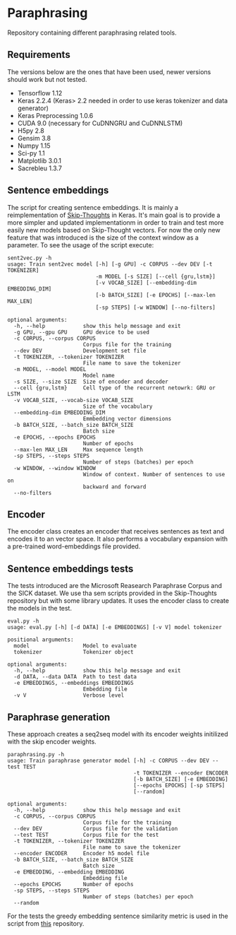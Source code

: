# Paraphrasing

Repository containing different paraphrasing related tools.

## Requirements
The versions below are the ones that have been used, newer versions should work but not tested.

- Tensorflow 1.12
- Keras 2.2.4 (Keras> 2.2 needed in order to use keras tokenizer and data generator)
- Keras Preprocessing 1.0.6
- CUDA 9.0 (necessary for CuDNNGRU and CuDNNLSTM)
- H5py 2.8
- Gensim 3.8
- Numpy 1.15
- Sci-py 1.1
- Matplotlib 3.0.1
- Sacrebleu 1.3.7

## Sentence embeddings
The script for creating sentence embeddings. It is mainly a reimplementation of [Skip-Thoughts](https://github.com/ryankiros/skip-thoughts) in Keras. It's main goal is to provide a more simpler and updated implementationm in order to train and test more easily new models based on Skip-Thought vectors. For now the only new feature that was introduced is the size of the context window as a parameter. To see the usage of the script execute:
```
sent2vec.py -h
usage: Train sent2vec model [-h] [-g GPU] -c CORPUS --dev DEV [-t TOKENIZER]
                            -m MODEL [-s SIZE] [--cell {gru,lstm}]
                            [-v VOCAB_SIZE] [--embedding-dim EMBEDDING_DIM]
                            [-b BATCH_SIZE] [-e EPOCHS] [--max-len MAX_LEN]
                            [-sp STEPS] [-w WINDOW] [--no-filters]

optional arguments:
  -h, --help            show this help message and exit
  -g GPU, --gpu GPU     GPU device to be used
  -c CORPUS, --corpus CORPUS
                        Corpus file for the training
  --dev DEV             Development set file
  -t TOKENIZER, --tokenizer TOKENIZER
                        File name to save the tokenizer
  -m MODEL, --model MODEL
                        Model name
  -s SIZE, --size SIZE  Size of encoder and decoder
  --cell {gru,lstm}     Cell type of the recurrent netowrk: GRU or LSTM
  -v VOCAB_SIZE, --vocab-size VOCAB_SIZE
                        Size of the vocabulary
  --embedding-dim EMBEDDING_DIM
                        Emmbedding vector dimensions
  -b BATCH_SIZE, --batch_size BATCH_SIZE
                        Batch size
  -e EPOCHS, --epochs EPOCHS
                        Number of epochs
  --max-len MAX_LEN     Max sequence length
  -sp STEPS, --steps STEPS
                        Number of steps (batches) per epoch
  -w WINDOW, --window WINDOW
                        Window of context. Number of sentences to use on
                        backward and forward
  --no-filters
```

## Encoder
The encoder class creates an encoder that receives sentences as text and encodes it to an vector space. It also performs a vocabulary expansion with a pre-trained word-embeddings file provided.

## Sentence embeddings tests
The tests introduced are the Microsoft Reasearch Paraphrase Corpus and the SICK dataset. We use tha sem scripts provided in the Skip-Thoughts repository but with some library updates. It uses the encoder class to create the models in the test.
```
eval.py -h
usage: eval.py [-h] [-d DATA] [-e EMBEDDINGS] [-v V] model tokenizer

positional arguments:
  model                 Model to evaluate
  tokenizer             Tokenizer object

optional arguments:
  -h, --help            show this help message and exit
  -d DATA, --data DATA  Path to test data
  -e EMBEDDINGS, --embeddings EMBEDDINGS
                        Embedding file
  -v V                  Verbose level
```

## Paraphrase generation
These approach creates a seq2seq model with its encoder weights initilized with the skip encoder weights.
```
paraphrasing.py -h
usage: Train paraphrase generator model [-h] -c CORPUS --dev DEV --test TEST
                                        -t TOKENIZER --encoder ENCODER
                                        [-b BATCH_SIZE] [-e EMBEDDING]
                                        [--epochs EPOCHS] [-sp STEPS]
                                        [--random]

optional arguments:
  -h, --help            show this help message and exit
  -c CORPUS, --corpus CORPUS
                        Corpus file for the training
  --dev DEV             Corpus file for the validation
  --test TEST           Corpus file for the test
  -t TOKENIZER, --tokenizer TOKENIZER
                        File name to save the tokenizer
  --encoder ENCODER     Encoder h5 model file
  -b BATCH_SIZE, --batch_size BATCH_SIZE
                        Batch size
  -e EMBEDDING, --embedding EMBEDDING
                        Embedding file
  --epochs EPOCHS       Number of epochs
  -sp STEPS, --steps STEPS
                        Number of steps (batches) per epoch
  --random
```
For the tests the greedy embedding sentence similarity metric is used in the script from [this](https://github.com/julianser/hed-dlg-truncated) repository.
